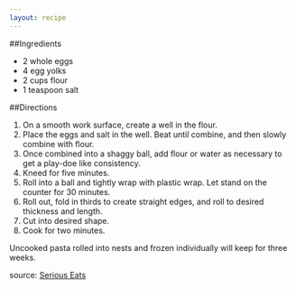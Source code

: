 ```yaml
---
layout: recipe
---
```


##Ingredients
- 2 whole eggs
- 4 egg yolks
- 2 cups flour
- 1 teaspoon salt

##Directions
1. On a smooth work surface, create a well in the flour.
2. Place the eggs and salt in the well. Beat until combine, and then slowly combine with flour.
3. Once combined into a shaggy ball, add flour or water as necessary to get a play-doe like consistency.
4. Kneed for five minutes.
5. Roll into a ball and tightly wrap with plastic wrap. Let stand on the counter for 30 minutes.
6. Roll out, fold in thirds to create straight edges, and roll to desired thickness and length.
7. Cut into desired shape.
8. Cook for two minutes.

Uncooked pasta rolled into nests and frozen individually will keep for three weeks.

source: [Serious Eats](http://www.seriouseats.com/recipes/2015/01/fresh-egg-pasta.html)
